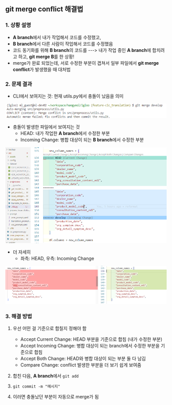 ## git merge conflict 해결법

### 1. 상황 설명
* **A branch**에서 내가 작업해서 코드를 수정했고,
* **B branch**에서 다른 사람이 작업해서 코드를 수정했음
* 코드 동기화를 위해 **B branch**의 코드를 ---> 내가 작업 중인 **A branch**에 합치려고 하고, **git merge B**를 한 상황!
* merge가 완료 되었는데, 서로 수정한 부분이 겹쳐서 일부 파일에서 **git merge conflict**가 발생했을 때 대처법


### 2. 문제 결과 

* CLI에서 보여지는 것: 현재 utils.py에서 충돌이 났음을 의미

![MicrosoftTeams-image](uploads/MicrosoftTeams-image.png)


* 충돌이 발생한 파일에서 보여지는 것
   * HEAD: 내가 작업한 **A branch**에서 수정한 부분
   * Incoming Change: 병합 대상이 되는 **B branch**에서 수정한 부분
   
![MicrosoftTeams-image__1_](uploads/MicrosoftTeams-image__1_.png)



* 더 자세히
   * 좌측: HEAD, 우측: Incoming Change

![MicrosoftTeams-image__2_](uploads/MicrosoftTeams-image__2_.png)

### 3. 해결 방법
1. 우선 어떤 걸 기준으로 합칠지 정해야 함
   * Accept Current Change: HEAD 부분을 기준으로 합침 (내가 수정한 부분)
   * Accept Incoming Change: 병합 대상이 되는 branch에서 수정한 부분을 기준으로 합침
   * Accept Both Change: HEAD와 병합 대상이 되는 부분 둘 다 남김
   * Compare Change: conflict 발생한 부분을 더 보기 쉽게 보여줌


2. 합친 다음, **A branch**에서 `git add`

3. `git commit -m "메시지"`

4. 이러면 충돌났던 부분이 자동으로 merge가 됨